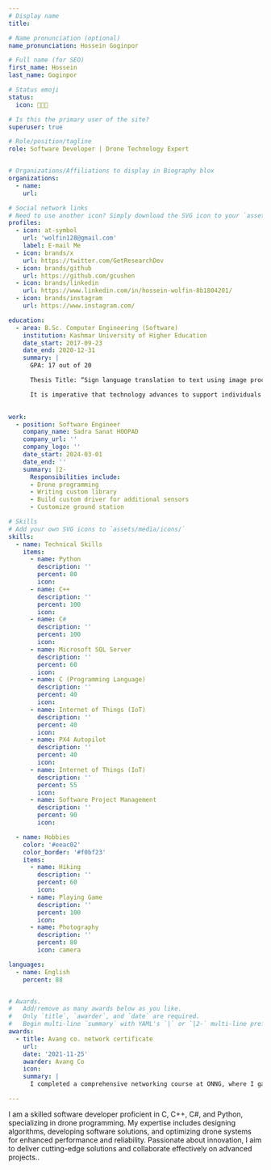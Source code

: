 ```yaml
---
# Display name
title: 

# Name pronunciation (optional)
name_pronunciation: Hossein Goginpor

# Full name (for SEO)
first_name: Hossein
last_name: Goginpor

# Status emoji
status:
  icon: 🧑🏻‍💻️

# Is this the primary user of the site?
superuser: true

# Role/position/tagline
role: Software Developer | Drone Technology Expert


# Organizations/Affiliations to display in Biography blox
organizations:
  - name: 
    url:

# Social network links
# Need to use another icon? Simply download the SVG icon to your `assets/media/icons/` folder.
profiles:
  - icon: at-symbol
    url: 'wolfin128@gmail.com'
    label: E-mail Me
  - icon: brands/x
    url: https://twitter.com/GetResearchDev
  - icon: brands/github
    url: https://github.com/gcushen
  - icon: brands/linkedin
    url: https://www.linkedin.com/in/hossein-wolfin-8b1804201/
  - icon: brands/instagram
    url: https://www.instagram.com/

education:
  - area: B.Sc. Computer Engineering (Software)
    institution: Kashmar University of Higher Education
    date_start: 2017-09-23
    date_end: 2020-12-31
    summary: |
      GPA: 17 out of 20

      Thesis Title: “Sign language translation to text using image processing” 

      It is imperative that technology advances to support individuals facing communication challenges. For those who are unable to speak, this barrier should not impede their progress. To address this, I have developed a program designed to facilitate effortless communication or interviews for such individuals. This project employs image processing techniques combined with deep learning algorithms to translate sign language gestures into text, achieving a commendable accuracy of 90 percent.
    

work:
  - position: Software Engineer
    company_name: Sadra Sanat HOOPAD 
    company_url: ''
    company_logo: ''
    date_start: 2024-03-01
    date_end: ''
    summary: |2-
      Responsibilities include:
      - Drone programming
      - Writing custom library 
      - Build custom driver for additional sensors
      - Customize ground station

# Skills
# Add your own SVG icons to `assets/media/icons/`
skills:
  - name: Technical Skills
    items:
      - name: Python
        description: ''
        percent: 80
        icon: 
      - name: C++
        description: ''
        percent: 100
        icon: 
      - name: C#
        description: ''
        percent: 100
        icon:
      - name: Microsoft SQL Server
        description: ''
        percent: 60
        icon:
      - name: C (Programming Language)
        description: ''
        percent: 40
        icon:
      - name: Internet of Things (IoT)
        description: ''
        percent: 40
        icon:
      - name: PX4 Autopilot
        description: ''
        percent: 40
        icon: 
      - name: Internet of Things (IoT)
        description: ''
        percent: 55
        icon:
      - name: Software Project Management
        description: ''
        percent: 90
        icon:

  - name: Hobbies
    color: '#eeac02'
    color_border: '#f0bf23'
    items:
      - name: Hiking
        description: ''
        percent: 60
        icon: 
      - name: Playing Game
        description: ''
        percent: 100
        icon: 
      - name: Photography
        description: ''
        percent: 80
        icon: camera

languages:
  - name: English
    percent: 88


# Awards.
#   Add/remove as many awards below as you like.
#   Only `title`, `awarder`, and `date` are required.
#   Begin multi-line `summary` with YAML's `|` or `|2-` multi-line prefix and indent 2 spaces below.
awards:
  - title: Avang co. network certificate 
    url: 
    date: '2021-11-25'
    awarder: Avang Co
    icon: 
    summary: |
      I completed a comprehensive networking course at ONNG, where I gained in-depth knowledge and practical skills in network design, configuration, and troubleshooting. This course covered various networking protocols, security measures, and advanced network management techniques. Successfully earning the certification has significantly enhanced my expertise in the field.

---
```


I am a skilled software developer proficient in C, C++, C#, and Python, specializing in drone programming. My expertise includes designing algorithms, developing software solutions, and optimizing drone systems for enhanced performance and reliability. Passionate about innovation, I aim to deliver cutting-edge solutions and collaborate effectively on advanced projects..
